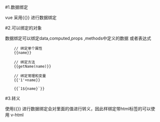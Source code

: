 #1.数据绑定

vue 采用{{}} 进行数据绑定

#2.可以绑定的对象

数据绑定可以绑定data,computed,props ,methods中定义的数据 或者表达式

        // 绑定单个属性
        {{name}}  

        // 绑定方法
        {{getName(name)}}

        // 绑定常理和变量
        {{'1'+name}}

        {{`1${name}`}}
#3.转义

使用{{}} 进行数据绑定会对里面的值进行转义，因此样绑定带html标签的可以使用 v-html 

